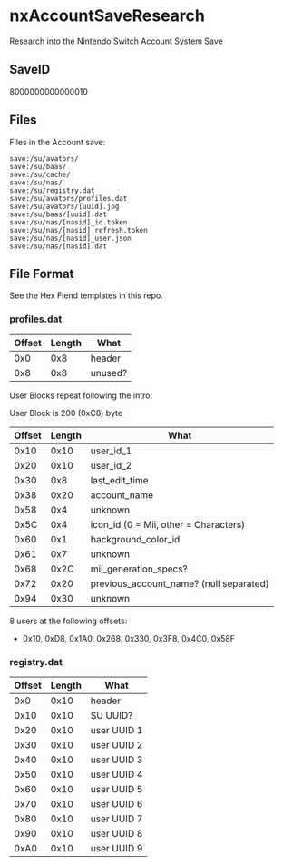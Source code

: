 # nxAccountSaveResearch
Research into the Nintendo Switch Account System Save

## SaveID
8000000000000010

## Files
Files in the Account save:
```
save:/su/avators/
save:/su/baas/
save:/su/cache/
save:/su/nas/
save:/su/registry.dat
save:/su/avators/profiles.dat
save:/su/avators/[uuid].jpg
save:/su/baas/[uuid].dat
save:/su/nas/[nasid]_id.token
save:/su/nas/[nasid]_refresh.token
save:/su/nas/[nasid]_user.json
save:/su/nas/[nasid].dat
```

## File Format

See the Hex Fiend templates in this repo.

### profiles.dat

Offset | Length | What
-----  | -----  | -----
0x0  | 0x8  | header
0x8  | 0x8  | unused?

User Blocks repeat following the intro:

User Block is 200 (0xC8) byte

Offset | Length | What
----- | ------ | -----
0x10 | 0x10 | user_id_1
0x20 | 0x10 | user_id_2
0x30 | 0x8  | last_edit_time
0x38 | 0x20 | account_name
0x58 | 0x4  | unknown
0x5C | 0x4  | icon_id (0 = Mii, other = Characters)
0x60 | 0x1  | background_color_id
0x61 | 0x7  | unknown
0x68 | 0x2C | mii_generation_specs?
0x72 | 0x20 | previous_account_name? (null separated)
0x94 | 0x30 | unknown

8 users at the following offsets:
- 0x10, 0xD8, 0x1A0, 0x268,
  0x330, 0x3F8, 0x4C0, 0x58F

### registry.dat

Offset | Length | What
-----  | -----  | -----
0x0  | 0x10  | header
0x10  | 0x10  | SU UUID?
0x20  | 0x10  | user UUID 1
0x30  | 0x10  | user UUID 2
0x40  | 0x10  | user UUID 3
0x50  | 0x10  | user UUID 4
0x60  | 0x10  | user UUID 5
0x70  | 0x10  | user UUID 6
0x80  | 0x10  | user UUID 7
0x90  | 0x10  | user UUID 8
0xA0  | 0x10  | user UUID 9
